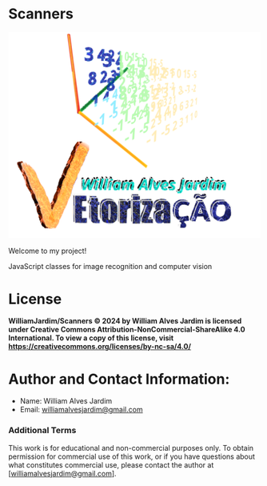 # Scanners
![Project Logo](https://github.com/WilliamJardim/Vectorization/blob/main/imagens/logo512x512.png)

Welcome to my project!

JavaScript classes for image recognition and computer vision

# License
**WilliamJardim/Scanners © 2024 by William Alves Jardim is licensed under Creative Commons Attribution-NonCommercial-ShareAlike 4.0 International. To view a copy of this license, visit https://creativecommons.org/licenses/by-nc-sa/4.0/**

# Author and Contact Information:
 - Name: William Alves Jardim
 - Email: williamalvesjardim@gmail.com

### Additional Terms
This work is for educational and non-commercial purposes only. To obtain permission for commercial use of this work, or if you have questions about what constitutes commercial use, please contact the author at [williamalvesjardim@gmail.com].
